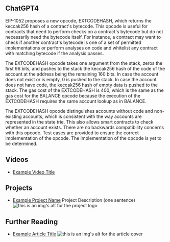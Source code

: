 ## ChatGPT4

EIP-1052 proposes a new opcode, EXTCODEHASH, which returns the keccak256 hash of a contract's bytecode. This opcode is useful for contracts that need to perform checks on a contract's bytecode but do not necessarily need the bytecode itself. For instance, a contract may want to check if another contract's bytecode is one of a set of permitted implementations or perform analyses on code and whitelist any contract with matching bytecode if the analysis passes. 

The EXTCODEHASH opcode takes one argument from the stack, zeros the first 96 bits, and pushes to the stack the keccak256 hash of the code of the account at the address being the remaining 160 bits. In case the account does not exist or is empty, 0 is pushed to the stack. In case the account does not have code, the keccak256 hash of empty data is pushed to the stack. The gas cost of the EXTCODEHASH is 400, which is the same as the gas cost for the BALANCE opcode because the execution of the EXTCODEHASH requires the same account lookup as in BALANCE. 

The EXTCODEHASH opcode distinguishes accounts without code and non-existing accounts, which is consistent with the way accounts are represented in the state trie. This also allows smart contracts to check whether an account exists. There are no backwards compatibility concerns with this opcode. Test cases are provided to ensure the correct implementation of the opcode. The implementation of the opcode is yet to be determined.

## Videos

- [Example Video Title](https://www.youtube.com/watch?v=TDGq4aeevgY)

## Projects

- [Example Project Name](https://xxxx.xxx/xxxxx) Project Description (one sentence) ![this is an img's alt for the project logo](https://xxxx.xxx/project-logo.xxx)

## Further Reading

- [Example Article Title](https://xxxx.xxx/xxxxx) ![this is an img's alt for the article cover](https://xxxx.xxx/article-cover.xxx)
